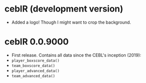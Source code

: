 # ceblR (development version)

* Added a logo! Though I might want to crop the background.

# ceblR 0.0.9000

* First release. Contains all data since the CEBL's inception (2019):
* `player_boxscore_data()`
* `team_boxscore_data()`
* `player_advanced_data()`
* `team_advanced_data()`
